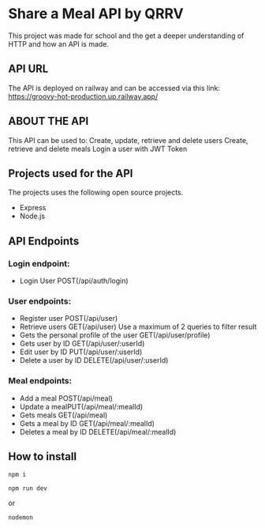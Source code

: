 
# Share a Meal API by QRRV

This project was made for school and the get a deeper understanding of HTTP and how an API is made.

## API URL
The API is deployed on railway and can be accessed via this link: https://groovy-hot-production.up.railway.app/

## ABOUT THE API
This API can be used to:
Create, update, retrieve and delete users
Create, retrieve and delete meals
Login a user with JWT Token

## Projects used for the API
The projects uses the following open source projects.
- Express
- Node.js

## API Endpoints
### Login endpoint:

- Login User POST(/api/auth/login)
### User endpoints:

- Register user POST(/api/user)
- Retrieve users GET(/api/user) Use a maximum of 2 queries to filter result
- Gets the personal profile of the user GET(/api/user/profile)
- Gets user by ID GET(/api/user/:userId)
- Edit user by ID PUT(/api/user/:userId)
- Delete a user by ID DELETE(/api/user/:userId)
### Meal endpoints:

- Add a meal POST(/api/meal)
- Update a mealPUT(/api/meal/:mealId)
- Gets meals GET(/api/meal)
- Gets a meal by ID GET(/api/meal/:mealId)
- Deletes a meal by ID DELETE(/api/meal/:mealId)

## How to install

```
npm i
```
```
npm run dev
```
or
```
nodemon
```
